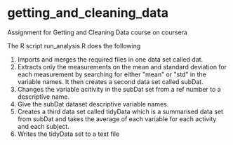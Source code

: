 # getting_and_cleaning_data
Assignment for Getting and Cleaning Data course on coursera

The R script run_analysis.R does the following

1. Imports and merges the required files in one data set called dat.
2. Extracts only the measurements on the mean and standard deviation for each measurement by searching for either "mean" or "std" in the variable names. It then creates a second data set called subDat.
3. Changes the variable acitivity in the subDat set from a ref number to a descriptive name.
4. Give the subDat dataset descriptive variable names.
5. Creates a third data set called tidyData which is a summarised data set from subDat and takes the average of each variable for each activity and each subject.
6. Writes the tidyData set to a text file
